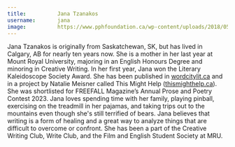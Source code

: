 ```yaml
---
title:          Jana Tzanakos
username:       jana
image:          https://www.pphfoundation.ca/wp-content/uploads/2018/05/default-avatar-600x600.png  
---
```


Jana Tzanakos is originally from Saskatchewan, SK, but has lived in Calgary, AB for nearly ten years now.  She is a mother in her last year at Mount Royal University, majoring in an English Honours Degree and minoring in Creative Writing. In her first year, Jana won the Literary Kaleidoscope Society Award. She has been published in [wordcitylit.ca](https://wordcitylit.ca) and in a project by Natalie Meisner called This Might Help ([thismighthelp.ca](https://thismighthelp.ca)). She was shortlisted for FREEFALL Magazine’s Annual Prose and Poetry Contest 2023. Jana loves spending time with her family, playing pinball, exercising on the treadmill in her pajamas, and taking trips out to the mountains even though she's still terrified of bears. Jana believes that writing is a form of healing and a great way to analyze things that are difficult to overcome or confront. She has been a part of the Creative Writing Club, Write Club, and the Film and English Student Society at MRU.
